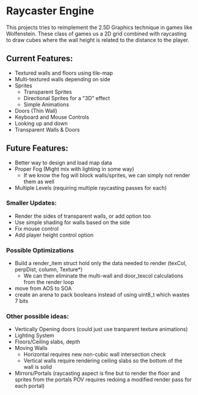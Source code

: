 # Raycaster Engine
This projects tries to reimplement the 2.5D Graphics technique in games like Wolfenstein. These class of games us a 2D grid combined with raycasting to draw cubes where the wall height is related to the distance to the player. 

## Current Features:
- Textured walls and floors using tile-map
- Multi-textured walls depending on side
- Sprites
    - Transparent Sprites
    - Directional Sprites for a "3D" effect
    - Simple Animations
- Doors (Thin Wall)
- Keyboard and Mouse Controls
- Looking up and down
- Transparent Walls & Doors

## Future Features:
- Better way to design and load map data
- Proper Fog (Might mix with lighting in some way)
    - If we know the fog will block walls/sprites, we can simply not render them as well
- Multiple Levels (requiring multiple raycasting passes for each)

### Smaller Updates:
- Render the sides of transparent walls, or add option too
- Use simple shading for walls based on the side
- Fix mouse control
- Add player height control option

### Possible Optimizations
 - Build a render_item struct hold only the data needed to render (texCol, perpDist, column, Texture*)
    - We can then eliminate the multi-wall and door_texcol calculations from the render loop
 - move from AOS to SOA
 - create an arena to pack booleans instead of using uint8_t which wastes 7 bits

### Other possible ideas:
- Vertically Opening doors (could just use tranparent texture animations)
- Lighting System
- Floors/Ceiling slabs, depth
- Moving Walls
    - Horizontal requires new non-cubic wall intersection check
    - Vertical walls require rendering ceiling slabs so the bottom of the wall is solid
- Mirrors/Portals (raycasting aspect is fine but to render the floor and sprites from the portals POV requires redoing a modified render pass for each portal)
